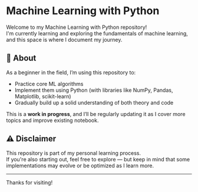 # Machine Learning with Python

Welcome to my Machine Learning with Python repository!  
I'm currently learning and exploring the fundamentals of machine learning, and this space is where I document my journey.

## 🚀 About

As a beginner in the field, I’m using this repository to:

- Practice core ML algorithms
- Implement them using Python (with libraries like NumPy, Pandas, Matplotlib, scikit-learn)
- Gradually build up a solid understanding of both theory and code

This is a **work in progress**, and I’ll be regularly updating it as I cover more topics and improve existing notebook.


## ⚠️ Disclaimer

This repository is part of my personal learning process.  
If you're also starting out, feel free to explore — but keep in mind that some implementations may evolve or be optimized as I learn more.

---

Thanks for visiting!

